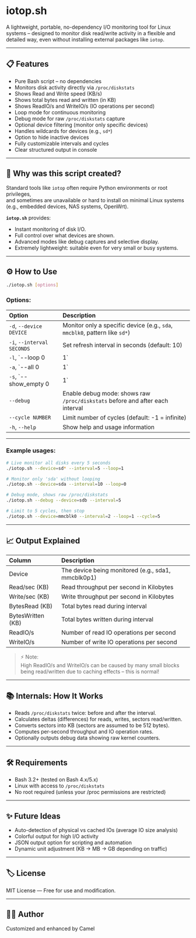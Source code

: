 
# iotop.sh

A lightweight, portable, no-dependency I/O monitoring tool for Linux systems – designed to monitor disk read/write activity in a flexible and detailed way, even without installing external packages like `iotop`.

---

## 📋 Features

- Pure Bash script – no dependencies
- Monitors disk activity directly via `/proc/diskstats`
- Shows Read and Write speed (KB/s)
- Shows total bytes read and written (in KB)
- Shows ReadIO/s and WriteIO/s (IO operations per second)
- Loop mode for continuous monitoring
- Debug mode for raw `/proc/diskstats` capture
- Optional device filtering (monitor only specific devices)
- Handles wildcards for devices (e.g., `sd*`)
- Option to hide inactive devices
- Fully customizable intervals and cycles
- Clear structured output in console

---

## 🚀 Why was this script created?

Standard tools like `iotop` often require Python environments or root privileges,  
and sometimes are unavailable or hard to install on minimal Linux systems (e.g., embedded devices, NAS systems, OpenWrt).

**`iotop.sh`** provides:
- Instant monitoring of disk I/O.
- Full control over what devices are shown.
- Advanced modes like debug captures and selective display.
- Extremely lightweight: suitable even for very small or busy systems.

---

## ⚙️ How to Use

```bash
./iotop.sh [options]
```

### Options:

| Option | Description |
|:-------|:------------|
| `-d`, `--device DEVICE` | Monitor only a specific device (e.g., `sda`, `mmcblk0`, pattern like `sd*`) |
| `-i`, `--interval SECONDS` | Set refresh interval in seconds (default: 10) |
| `-l`, `--loop 0|1` | Enable (1) or disable (0) loop mode (default: 1) |
| `-a`, `--all 0|1` | Show all entries (1) or only active ones (0) (default: 1) |
| `-s`, `--show_empty 0|1` | Show devices with zero read/write activity (default: 0) |
| `--debug` | Enable debug mode: shows raw `/proc/diskstats` before and after each interval |
| `--cycle NUMBER` | Limit number of cycles (default: -1 = infinite) |
| `-h`, `--help` | Show help and usage information |

---

### Example usages:

```bash
# Live monitor all disks every 5 seconds
./iotop.sh --device=sd* --interval=5 --loop=1

# Monitor only 'sda' without looping
./iotop.sh --device=sda --interval=10 --loop=0

# Debug mode, shows raw /proc/diskstats
./iotop.sh --debug --device=sdb --interval=5

# Limit to 5 cycles, then stop
./iotop.sh --device=mmcblk0 --interval=2 --loop=1 --cycle=5
```

---

## 📈 Output Explained

| Column | Description |
|:-------|:------------|
| Device | The device being monitored (e.g., sda1, mmcblk0p1) |
| Read/sec (KB) | Read throughput per second in Kilobytes |
| Write/sec (KB) | Write throughput per second in Kilobytes |
| BytesRead (KB) | Total bytes read during interval |
| BytesWritten (KB) | Total bytes written during interval |
| ReadIO/s | Number of read IO operations per second |
| WriteIO/s | Number of write IO operations per second |

> ⚡ Note:  
> High ReadIO/s and WriteIO/s can be caused by many small blocks being read/written due to caching effects – this is normal!

---

## 📚 Internals: How It Works

- Reads `/proc/diskstats` twice: before and after the interval.
- Calculates deltas (differences) for reads, writes, sectors read/written.
- Converts sectors into KB (sectors are assumed to be 512 bytes).
- Computes per-second throughput and IO operation rates.
- Optionally outputs debug data showing raw kernel counters.

---

## 🛠️ Requirements

- Bash 3.2+ (tested on Bash 4.x/5.x)
- Linux with access to `/proc/diskstats`
- No root required (unless your /proc permissions are restricted)

---

## ✨ Future Ideas

- Auto-detection of physical vs cached IOs (average IO size analysis)
- Colorful output for high I/O activity
- JSON output option for scripting and automation
- Dynamic unit adjustment (KB → MB → GB depending on traffic)

---

## 🏷 License

MIT License — Free for use and modification.

---

## 🧑‍💻 Author

Customized and enhanced by Camel
